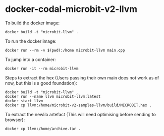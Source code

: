 # docker-codal-microbit-v2-llvm


To build the docker image:
```
docker build -t "microbit-llvm" .
```

To run the docker image:

```
docker run --rm -v $(pwd):/home microbit-llvm main.cpp
```

To jump into a container:
```
docker run -it --rm microbit-llvm
```

Steps to extract the hex (Users passing their own main does not work as of now, but this is a good foundation):
```
docker build -t "microbit-llvm" .
docker run --name llvm microbit-llvm:latest
docker start llvm
docker cp llvm:/home/microbit-v2-samples-llvm/build/MICROBIT.hex .
```
To extract the newlib artefact (This will need optimising before sending to browser):
```
docker cp llvm:/home/archive.tar .
```